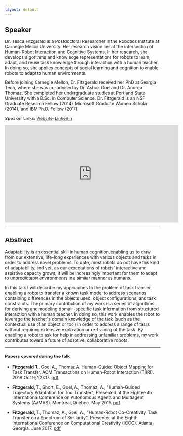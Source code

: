 ```yaml
---
layout: default
---
```

## Speaker

Dr. Tesca Fitzgerald is a Postdoctoral Researcher in the Robotics Institute at Carnegie Mellon University. Her research vision lies at the intersection of Human-Robot Interaction and Cognitive Systems. In her research, she develops algorithms and knowledge representations for robots to learn, adapt, and reuse task knowledge through interaction with a human teacher. In doing so, she applies concepts of social learning and cognition to enable robots to adapt to human environments.

Before joining Carnegie Mellon, Dr. Fitzgerald received her PhD at Georgia Tech, where she was co-advised by Dr. Ashok Goel and Dr. Andrea Thomaz. She completed her undergraduate studies at Portland State University with a B.Sc. in Computer Science. Dr. Fitzgerald is an NSF Graduate Research Fellow (2014), Microsoft Graduate Women Scholar (2014), and IBM Ph.D. Fellow (2017).

Speaker Links: [Website](https://www.tescafitzgerald.com/)-[Linkedin](https://www.linkedin.com/in/tesca/)

<iframe width="560" height="315" src="https://www.youtube.com/embed/CMmL9qekVq4" title="YouTube video player" frameborder="0" allow="accelerometer; autoplay; clipboard-write; encrypted-media; gyroscope; picture-in-picture" allowfullscreen></iframe>

---

## Abstract
Adaptability is an essential skill in human cognition, enabling us to draw from our extensive, life-long experiences with various objects and tasks in order to address novel problems. To date, most robots do not have this kind of adaptability, and yet, as our expectations of robots' interactive and assistive capacity grows, it will be increasingly important for them to adapt to unpredictable environments in a similar manner as humans. 


In this talk I will describe my approaches to the problem of task transfer, enabling a robot to transfer a known task model to address scenarios containing differences in the objects used, object configurations, and task constraints. The primary contribution of my work is a series of algorithms for deriving and modeling domain-specific task information from structured interaction with a human teacher. In doing so, this work enables the robot to leverage the teacher's domain knowledge of the task (such as the contextual use of an object or tool) in order to address a range of tasks without requiring extensive exploration or re-training of the task. By enabling a robot to ask for help in addressing unfamiliar problems, my work contributes toward a future of adaptive, collaborative robots.

---

#### Papers covered during the talk
* **Fitzgerald T.**, Goel A., Thomaz A.  Human-Guided Object Mapping for Task Transfer. ACM Transactions on  Human-Robot Interaction (THRI). 2018 Oct 9;7(2):17. [pdf](https://dl.acm.org/doi/10.1145/3277905)

* **Fitzgerald, T.**, Short, E., Goel, A., Thomaz, A., "Human-Guided Trajectory Adaptation for Tool Transfer", Presented at the Eighteenth International Conference on Autonomous Agents and Multiagent Systems (AAMAS). Montréal, Québec. May 2019. [pdf](https://static1.squarespace.com/static/5836503ee58c6223fd805734/t/5c86183971c10b0a7ca5d131/1552291914711/AAMAS19_Tool_Transfer.pdf)

* **Fitzgerald, T.**, Thomaz, A., Goel, A., "Human-Robot Co-Creativity: Task Transfer on a Spectrum of Similarity", Presented at the Eighth International Conference on Computational Creativity (ICCC). Atlanta, Georgia. June 2017. [pdf](https://static1.squarespace.com/static/5836503ee58c6223fd805734/t/598a38a32994ca060623e745/1502230696351/ICCC-17_paper_58%281%29.pdf)
